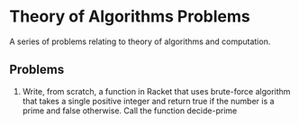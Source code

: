 # Theory of Algorithms Problems

A series of problems relating to theory of algorithms and computation.

## Problems

1. Write, from scratch, a function in Racket that uses brute-force algorithm that takes a single positive integer and return true if the number is a prime and false otherwise.
 Call the function decide-prime
